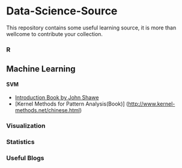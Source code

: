 # Data-Science-Source
This repository contains some useful learning source, it is more than wellcome to contribute your collection.


### R

## Machine Learning
#### SVM
* [Introduction Book by John Shawe](http://www.support-vector.net/)
* [Kernel Methods for Pattern Analysis(Book)] (http://www.kernel-methods.net/chinese.html)

### Visualization

### Statistics


### Useful Blogs

###



